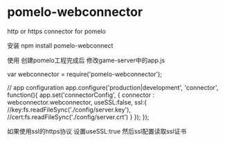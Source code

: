 pomelo-webconnector
===================

http or https connector for pomelo

安装
npm install pomelo-webconnect

使用
创建pomelo工程完成后 修改game-server中的app.js

var webconnector = require('pomelo-webconnector');

// app configuration
app.configure('production|development', 'connector', function(){
  app.set('connectorConfig',
    {
      connector : webconnector.webconnector,
        useSSL:false,
        ssl:{
            //key:fs.readFileSync('./config/server.key'),
            //cert:fs.readFileSync('./config/server.crt')
        }
    });
});

如果使用ssl的https协议 设置useSSL:true 然后ssl配置读取ssl证书

